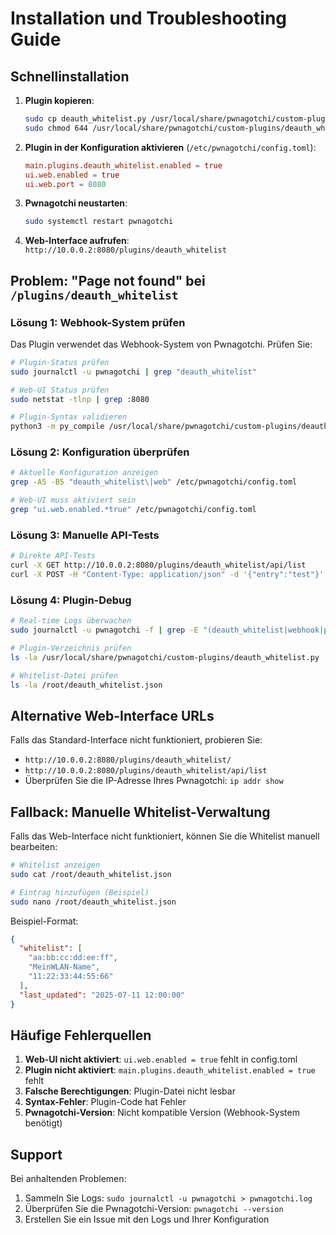# Installation und Troubleshooting Guide

## Schnellinstallation

1. **Plugin kopieren**:
   ```bash
   sudo cp deauth_whitelist.py /usr/local/share/pwnagotchi/custom-plugins/
   sudo chmod 644 /usr/local/share/pwnagotchi/custom-plugins/deauth_whitelist.py
   ```

2. **Plugin in der Konfiguration aktivieren** (`/etc/pwnagotchi/config.toml`):
   ```toml
   main.plugins.deauth_whitelist.enabled = true
   ui.web.enabled = true
   ui.web.port = 8080
   ```

3. **Pwnagotchi neustarten**:
   ```bash
   sudo systemctl restart pwnagotchi
   ```

4. **Web-Interface aufrufen**:
   `http://10.0.0.2:8080/plugins/deauth_whitelist`

## Problem: "Page not found" bei `/plugins/deauth_whitelist`

### Lösung 1: Webhook-System prüfen

Das Plugin verwendet das Webhook-System von Pwnagotchi. Prüfen Sie:

```bash
# Plugin-Status prüfen
sudo journalctl -u pwnagotchi | grep "deauth_whitelist"

# Web-UI Status prüfen
sudo netstat -tlnp | grep :8080

# Plugin-Syntax validieren
python3 -m py_compile /usr/local/share/pwnagotchi/custom-plugins/deauth_whitelist.py
```

### Lösung 2: Konfiguration überprüfen

```bash
# Aktuelle Konfiguration anzeigen
grep -A5 -B5 "deauth_whitelist\|web" /etc/pwnagotchi/config.toml

# Web-UI muss aktiviert sein
grep "ui.web.enabled.*true" /etc/pwnagotchi/config.toml
```

### Lösung 3: Manuelle API-Tests

```bash
# Direkte API-Tests
curl -X GET http://10.0.0.2:8080/plugins/deauth_whitelist/api/list
curl -X POST -H "Content-Type: application/json" -d '{"entry":"test"}' http://10.0.0.2:8080/plugins/deauth_whitelist/api/add
```

### Lösung 4: Plugin-Debug

```bash
# Real-time Logs überwachen
sudo journalctl -u pwnagotchi -f | grep -E "(deauth_whitelist|webhook|plugin)"

# Plugin-Verzeichnis prüfen
ls -la /usr/local/share/pwnagotchi/custom-plugins/deauth_whitelist.py

# Whitelist-Datei prüfen
ls -la /root/deauth_whitelist.json
```

## Alternative Web-Interface URLs

Falls das Standard-Interface nicht funktioniert, probieren Sie:

- `http://10.0.0.2:8080/plugins/deauth_whitelist/`
- `http://10.0.0.2:8080/plugins/deauth_whitelist/api/list`
- Überprüfen Sie die IP-Adresse Ihres Pwnagotchi: `ip addr show`

## Fallback: Manuelle Whitelist-Verwaltung

Falls das Web-Interface nicht funktioniert, können Sie die Whitelist manuell bearbeiten:

```bash
# Whitelist anzeigen
sudo cat /root/deauth_whitelist.json

# Eintrag hinzufügen (Beispiel)
sudo nano /root/deauth_whitelist.json
```

Beispiel-Format:
```json
{
  "whitelist": [
    "aa:bb:cc:dd:ee:ff",
    "MeinWLAN-Name",
    "11:22:33:44:55:66"
  ],
  "last_updated": "2025-07-11 12:00:00"
}
```

## Häufige Fehlerquellen

1. **Web-UI nicht aktiviert**: `ui.web.enabled = true` fehlt in config.toml
2. **Plugin nicht aktiviert**: `main.plugins.deauth_whitelist.enabled = true` fehlt
3. **Falsche Berechtigungen**: Plugin-Datei nicht lesbar
4. **Syntax-Fehler**: Plugin-Code hat Fehler
5. **Pwnagotchi-Version**: Nicht kompatible Version (Webhook-System benötigt)

## Support

Bei anhaltenden Problemen:

1. Sammeln Sie Logs: `sudo journalctl -u pwnagotchi > pwnagotchi.log`
2. Überprüfen Sie die Pwnagotchi-Version: `pwnagotchi --version`
3. Erstellen Sie ein Issue mit den Logs und Ihrer Konfiguration
